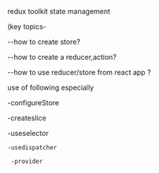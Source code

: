 redux toolkit state management

(key topics-

--how to create store?

--how to create a reducer,action?

--how to use reducer/store from react app ?

 use of following especially

   -configureStore

   -createslice
   
   -useselector
   
    -usedispatcher
    
     -provider
